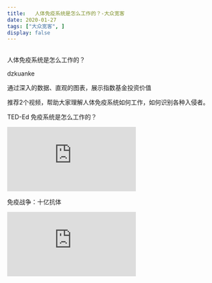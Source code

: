 ```yaml
---
title:   人体免疫系统是怎么工作的？-大众宽客
date: 2020-01-27
tags: ["大众宽客", ]
display: false
---
```



## 



人体免疫系统是怎么工作的？




dzkuanke




通过深入的数据、直观的图表，展示指数基金投资价值


推荐2个视频，帮助大家理解人体免疫系统如何工作，如何识别各种入侵者。



TED-Ed 免疫系统是怎么工作的？

<iframe class="video_iframe rich_pages" data-vidtype="1" data-cover="http%3A%2F%2Fshp.qpic.cn%2Fqqvideo_ori%2F0%2Fr0858hp8z16_496_280%2F0" allowfullscreen="" frameborder="0" data-ratio="1.7851239669421488" data-w="864" src="https://v.qq.com/iframe/preview.html?width=500&amp;height=375&amp;auto=0&amp;vid=r0858hp8z16"></iframe>



免疫战争：十亿抗体

<iframe class="video_iframe rich_pages" data-vidtype="1" data-cover="http%3A%2F%2Fshp.qpic.cn%2Fqqvideo_ori%2F0%2Fj05174rf3hg_496_280%2F0" allowfullscreen="" frameborder="0" data-ratio="1.7666666666666666" data-w="848" src="https://v.qq.com/iframe/preview.html?width=500&amp;height=375&amp;auto=0&amp;vid=j05174rf3hg"></iframe>